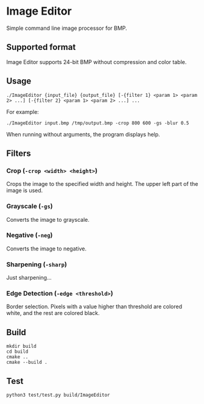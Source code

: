 # Image Editor
Simple command line image processor for BMP.

## Supported format
Image Editor supports 24-bit BMP without compression and color table.

## Usage

```./ImageEditor {input_file} {output_file} [-{filter 1} <param 1> <param 2> ...] [-{filter 2} <param 1> <param 2> ...] ...```

For example:

```./ImageEditor input.bmp /tmp/output.bmp -crop 800 600 -gs -blur 0.5```

When running without arguments, the program displays help.

## Filters

### Crop (```-crop <width> <height>```)
Crops the image to the specified width and height. The upper left part of the image is used.

### Grayscale (```-gs```)
Converts the image to grayscale.

### Negative (```-neg```)
Converts the image to negative.

### Sharpening (```-sharp```)
Just sharpening...

### Edge Detection (```-edge <threshold>```) 
Border selection. Pixels with a value higher than threshold are colored white, and the rest are colored black.

## Build

```
mkdir build
cd build
cmake ..
cmake --build .
```

## Test

```python3 test/test.py build/ImageEditor```